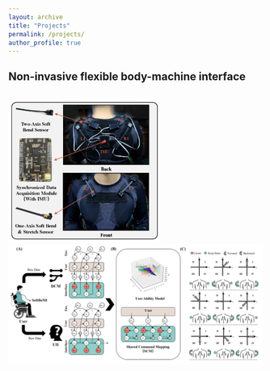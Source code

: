 ```yaml
---
layout: archive
title: "Projects"
permalink: /projects/
author_profile: true
---
```

## Non-invasive flexible body-machine interface
<div>			<!--块级封装-->
    <br>		<!--换行-->  
    <img src="/images/TNSRE.jpg"
         alt="Failed load figure"
         width="300"/>
    <img src="/images/TNSRE_2.jpg"
     alt="Failed load figure"
     width="600"/>
    <br>		<!--换行-->  
</div>
